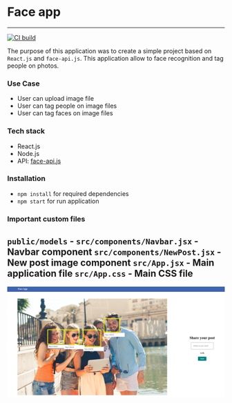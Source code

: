 # Face app
----
[![CI build](https://github.com/a-dubaj/FaceDetection/actions/workflows/node.js.yml/badge.svg?branch=master)](https://github.com/a-dubaj/FaceDetection/actions/workflows/node.js.yml)

The purpose of this application was to create a simple project based on `React.js` and `face-api.js`. This application allow to face recognition and tag people on photos.

### Use Case
- User can upload image file
- User can tag people on image files
- User can tag faces on image files

### Tech stack
- React.js
- Node.js
- API: [face-api.js](https://justadudewhohacks.github.io/face-api.js/docs/globals.html)

### Installation
- `npm install` for required dependencies
- `npm start` for run application


### Important custom files

`public/models` - 
`src/components/Navbar.jsx` - Navbar component
`src/components/NewPost.jsx` - New post image component
`src/App.jsx` - Main application file
`src/App.css` - Main CSS file
----
![image](./assets/app_screen.png)